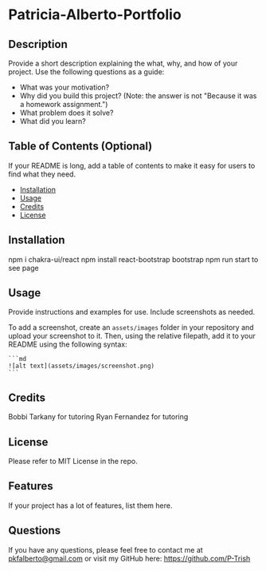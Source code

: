 # Patricia-Alberto-Portfolio


## Description

Provide a short description explaining the what, why, and how of your project. Use the following questions as a guide:

- What was your motivation?
- Why did you build this project? (Note: the answer is not "Because it was a homework assignment.")
- What problem does it solve?
- What did you learn?

## Table of Contents (Optional)

If your README is long, add a table of contents to make it easy for users to find what they need.

- [Installation](#installation)
- [Usage](#usage)
- [Credits](#credits)
- [License](#license)

## Installation

npm i chakra-ui/react
npm install react-bootstrap bootstrap
npm run start to see page

## Usage

Provide instructions and examples for use. Include screenshots as needed.

To add a screenshot, create an `assets/images` folder in your repository and upload your screenshot to it. Then, using the relative filepath, add it to your README using the following syntax:

    ```md
    ![alt text](assets/images/screenshot.png)
    ```

## Credits

Bobbi Tarkany for tutoring 
Ryan Fernandez for tutoring 


## License

Please refer to MIT License in the repo. 


## Features

If your project has a lot of features, list them here.


## Questions

If you have any questions, please feel free to contact me at pkfalberto@gmail.com or visit my GitHub here: https://github.com/P-Trish
